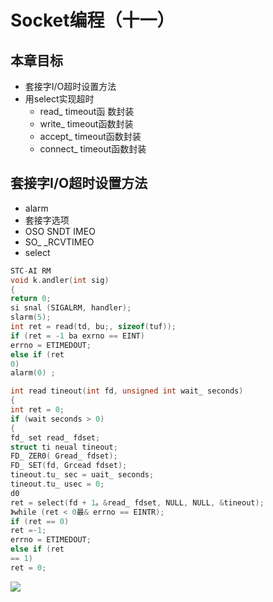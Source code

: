 # Socket编程（十一）

## 本章目标

- 套接字I/O超时设置方法
- 用select实现超时
  - read_ timeout函 数封装
  - write_ timeout函数封装
  - accept_ timeout函数封装
  - connect_ timeout函数封装

## 套接字I/O超时设置方法

- alarm 
- 套接字选项
- OSO SNDT IMEO
- SO_ _RCVTIMEO
- select

```c
STC-AI RM
void k.andler(int sig)
{
return 0;
si snal (SIGALRM, handler);
slarm(5);
int ret = read(td, bu;, sizeof(tuf));
if (ret = -1 ba exrno == EINT)
errno = ETIMEDOUT; 
else if (ret
0)
alarm(0) ;
```

```c
int read tineout(int fd, unsigned int wait_ seconds)
{
int ret = 0;
if (wait seconds > 0)
{
fd_ set read_ fdset;
struct ti neual tineout;
FD_ ZER0( Gread_ fdset);
FD_ SET(fd, Grcead fdset);
tineout.tu_ sec = uait_ seconds;
tineout.tu_ usec = 0;
d0
ret = select(fd + 1。&read_ fdset, NULL, NULL, &tineout);
》while (ret < 0最& errno == EINTR);
if (ret == 0)
ret =-1;
errno = ETIMEDOUT;
else if (ret
== 1)
ret = 0;
```

![](https://i.loli.net/2020/05/16/q2eoYCFRPV7ciM4.png)
